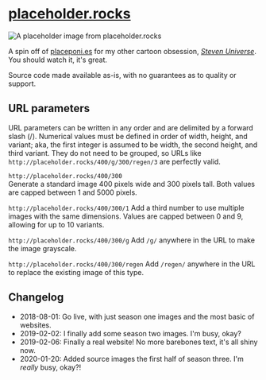 # [placeholder.rocks](https://placeholder.rocks)

![A placeholder image from placeholder.rocks](https://placeholder.rocks/800/400/3)

A spin off of [placeponi.es](https://github.com/querkmachine/placeponi.es) for my other cartoon obsession, *[Steven Universe](https://en.wikipedia.org/wiki/Steven_Universe)*. You should watch it, it's great.

Source code made available as-is, with no guarantees as to quality or support. 

## URL parameters
URL parameters can be written in any order and are delimited by a forward slash (/). Numerical values must be defined in order of width, height, and variant; aka, the first integer is assumed to be width, the second height, and third variant. They do not need to be grouped, so URLs like `http://placeholder.rocks/400/g/300/regen/3` are perfectly valid. 

`http://placeholder.rocks/400/300`  
Generate a standard image 400 pixels wide and 300 pixels tall. Both values are capped between 1 and 5000 pixels. 

`http://placeholder.rocks/400/300/1`
Add a third number to use multiple images with the same dimensions. Values are capped between 0 and 9, allowing for up to 10 variants. 

`http://placeholder.rocks/400/300/g`
Add `/g/` anywhere in the URL to make the image grayscale. 

`http://placeholder.rocks/400/300/regen` 
Add `/regen/` anywhere in the URL to replace the existing image of this type.

## Changelog

* 2018-08-01: Go live, with just season one images and the most basic of websites.
* 2019-02-02: I finally add some season two images. I'm busy, okay?
* 2019-02-06: Finally a real website! No more barebones text, it's all shiny now.
* 2020-01-20: Added source images the first half of season three. I'm *really* busy, okay?!
